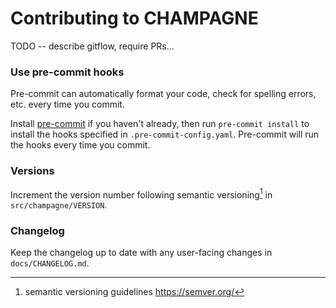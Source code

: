 # Contributing to CHAMPAGNE

TODO -- describe gitflow, require PRs...

### Use pre-commit hooks

Pre-commit can automatically format your code, check for spelling errors, etc. every time you commit.

Install [pre-commit](https://pre-commit.com/#installation) if you haven't already,
then run `pre-commit install` to install the hooks specified in `.pre-commit-config.yaml`.
Pre-commit will run the hooks every time you commit.

### Versions

Increment the version number following semantic versioning[^3] in `src/champagne/VERSION`.

[^3]: semantic versioning guidelines https://semver.org/

### Changelog

Keep the changelog up to date with any user-facing changes in `docs/CHANGELOG.md`.
